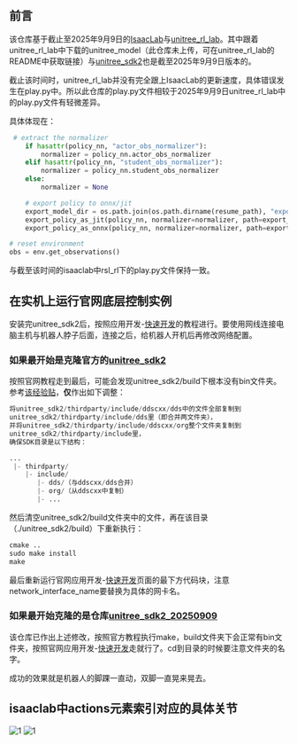 ## 前言
该仓库基于截止至2025年9月9日的[IsaacLab](https://github.com/six4five/IsaacLab_20250909.git)与[unitree_rl_lab](https://github.com/unitreerobotics/unitree_rl_lab.git)。其中跟着unitree_rl_lab中下载的unitree_model（此仓库未上传，可在unitree_rl_lab的README中获取链接）与[unitree_sdk2](https://github.com/six4five/unitree_sdk2_20250909.git)也是截至2025年9月9日版本的。

截止该时间时，unitree_rl_lab并没有完全跟上IsaacLab的更新速度，具体错误发生在play.py中。所以此仓库的play.py文件相较于2025年9月9日unitree_rl_lab中的play.py文件有轻微差异。

具体体现在：
```python
 # extract the normalizer
    if hasattr(policy_nn, "actor_obs_normalizer"):
        normalizer = policy_nn.actor_obs_normalizer
    elif hasattr(policy_nn, "student_obs_normalizer"):
        normalizer = policy_nn.student_obs_normalizer
    else:
        normalizer = None

    # export policy to onnx/jit
    export_model_dir = os.path.join(os.path.dirname(resume_path), "exported")
    export_policy_as_jit(policy_nn, normalizer=normalizer, path=export_model_dir, filename="policy.pt")
    export_policy_as_onnx(policy_nn, normalizer=normalizer, path=export_model_dir, filename="policy.onnx")
```
```python
# reset environment
obs = env.get_observations()
```
与截至该时间的isaaclab中rsl_rl下的play.py文件保持一致。

## 在实机上运行官网底层控制实例
安装完unitree_sdk2后，按照应用开发-[快速开发](https://support.unitree.com/home/zh/G1_developer/quick_development)的教程进行。要使用网线连接电脑主机与机器人脖子后面，连接之后，给机器人开机后再修改网络配置。

### 如果最开始是克隆官方的[unitree_sdk2](https://github.com/unitreerobotics/unitree_sdk2.git)
按照官网教程走到最后，可能会发现unitree_sdk2/build下根本没有bin文件夹。参考[该经验贴](https://henchat.net/unitree-go2-sdk-trouble-solution/)，**仅**作出如下调整：
```python
将unitree_sdk2/thirdparty/include/ddscxx/dds中的文件全部复制到
unitree_sdk2/thirdparty/include/dds里（即合并两文件夹），
并将unitree_sdk2/thirdparty/include/ddscxx/org整个文件夹复制到
unitree_sdk2/thirdparty/include里，
确保SDK目录是以下结构：

...
 |- thirdparty/
    |- include/
       |- dds/（与ddscxx/dds合并）
       |- org/（从ddscxx中复制）
       |- ...

```

然后清空unitree_sdk2/build文件夹中的文件，再在该目录（./unitree_sdk2/build）下重新执行：
```python
cmake ..
sudo make install
make
```
最后重新运行官网应用开发-[快速开发](https://support.unitree.com/home/zh/G1_developer/quick_development)页面的最下方代码块，注意network_interface_name要替换为具体的网卡名。

### 如果最开始克隆的是仓库[unitree_sdk2_20250909](https://github.com/six4five/unitree_sdk2_20250909.git)
该仓库已作出上述修改，按照官方教程执行make，build文件夹下会正常有bin文件夹，按照官网应用开发-[快速开发](https://support.unitree.com/home/zh/G1_developer/quick_development)走就行了。cd到目录的时候要注意文件夹的名字。


成功的效果就是机器人的脚踝一直动，双脚一直晃来晃去。

## isaaclab中actions元素索引对应的具体关节

![1](/unitree_rl_lab/z_image/actions00-15.jpeg )
![1](/unitree_rl_lab/z_image/actions16-28.jpeg )